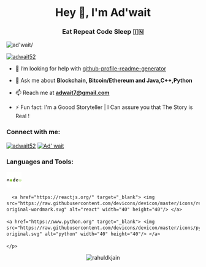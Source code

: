 <h1 align="center">Hey 👋, I'm Ad'wait</h1>

<h3 align="center">Eat Repeat Code Sleep 🇮🇳</h3>
<p align="left"> <img src=https://komarev.com/ghpvc/?username = adwait alt=ad'wait/> </p>

<p align="left"> <a href="https://twitter.com/adwait52" target="blank"><img src="https://img.shields.io/twitter/follow/adwait52?logo=twitter&style=for-the-badge" alt="adwait52" /></a> </p>


- 🤔 I’m looking for help with [github-profile-readme-generator](https://github.com/adwait/github-profile-readme-generator)

- 💬 Ask me about **Blockchain, Bitcoin/Ethereum and Java,C++,Python**

- 📫 Reach me at **adwait7@gmail.com**

- ⚡ Fun fact:  I'm a Goood Storyteller | I Can assure you that The Story is Real !


<h3 align="left">Connect with me:</h3>
<p align="left">
<a href="https://twitter.com/adwait52" target="blank"><img align="center" src="https://cdn.jsdelivr.net/npm/simple-icons@3.0.1/icons/twitter.svg" alt="adwait52" height="30" width="40" /></a>
<a href="https://linkedin.com/in/Ad' wait" target="blank"><img align="center" src="https://cdn.jsdelivr.net/npm/simple-icons@3.0.1/icons/linkedin.svg" alt="Ad' wait" height="30" width="40" /></a>
</p>

<h3 align="left">Languages and Tools:</h3>
<p align="left">
      <a href="https://nodejs.org" target="_blank"> <img src="https://raw.githubusercontent.com/devicons/devicon/master/icons/nodejs/nodejs-original-wordmark.svg" alt="nodejs" width="40" height="40"/> </a>
    
      <a href="https://reactjs.org/" target="_blank"> <img src="https://raw.githubusercontent.com/devicons/devicon/master/icons/react/react-original-wordmark.svg" alt="react" width="40" height="40"/> </a>
 
    <a href="https://www.python.org" target="_blank"> <img src="https://raw.githubusercontent.com/devicons/devicon/master/icons/python/python-original.svg" alt="python" width="40" height="40"/> </a>
 
    </p>


<p align="center"> <img src=https://github-readme-stats.vercel.app/api?username=rahuldkjain&show_icons=true alt=rahuldkjain /> </p>
